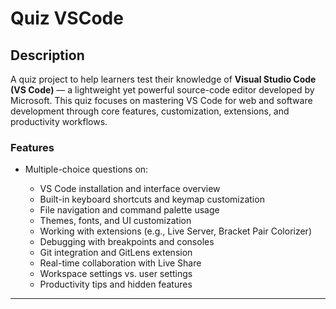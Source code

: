 # Quiz VSCode

## Description

A quiz project to help learners test their knowledge of **Visual Studio Code (VS Code)** — a lightweight yet powerful source-code editor developed by Microsoft. This quiz focuses on mastering VS Code for web and software development through core features, customization, extensions, and productivity workflows.

### Features

* Multiple-choice questions on:

  * VS Code installation and interface overview
  * Built-in keyboard shortcuts and keymap customization
  * File navigation and command palette usage
  * Themes, fonts, and UI customization
  * Working with extensions (e.g., Live Server, Bracket Pair Colorizer)
  * Debugging with breakpoints and consoles
  * Git integration and GitLens extension
  * Real-time collaboration with Live Share
  * Workspace settings vs. user settings
  * Productivity tips and hidden features

---

